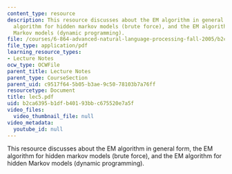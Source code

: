```yaml
---
content_type: resource
description: This resource discusses about the EM algorithm in general form, the EM
  algorithm for hidden markov models (brute force), and the EM algorithm for hidden
  Markov models (dynamic programming).
file: /courses/6-864-advanced-natural-language-processing-fall-2005/b2ca6395b1dfb40193bbc675520e7a5f_lec5.pdf
file_type: application/pdf
learning_resource_types:
- Lecture Notes
ocw_type: OCWFile
parent_title: Lecture Notes
parent_type: CourseSection
parent_uid: c9517f64-5b05-b3ae-9c50-78103b7a76ff
resourcetype: Document
title: lec5.pdf
uid: b2ca6395-b1df-b401-93bb-c675520e7a5f
video_files:
  video_thumbnail_file: null
video_metadata:
  youtube_id: null
---
```

This resource discusses about the EM algorithm in general form, the EM algorithm for hidden markov models (brute force), and the EM algorithm for hidden Markov models (dynamic programming).

